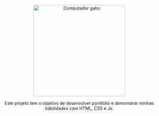 
<p align="center"> <img src="https://i.pinimg.com/originals/21/11/61/21116158daaeb1459b4ec0758505e1ad.gif" min-width="300px" max-width="300px" width="300px" align="center" alt="Computador gabs"> </p>

<p align="center"> 
Este projeto tem o objetivo de desenvolver portifólio e demonstrar minhas habilidades com HTML, CSS e Js.
</p>

